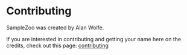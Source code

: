 # Contributing

SampleZoo was created by Alan Wolfe.

If you are interested in contributing and getting your name here on the credits, check out this page: [contributing](contributing.md)
